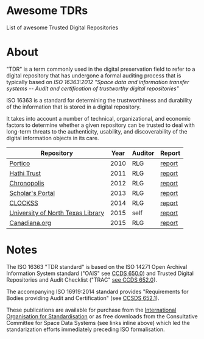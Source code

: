 # Awesome TDRs
List of awesome Trusted Digital Repositories

# About
"TDR" is a term commonly used in the digital preservation field to refer to a digital repository that has undergone a formal auditing process that is typically based on _ISO 16363:2012 "Space data and information transfer systems -- Audit and certification of trustworthy digital repositories"_

ISO 16363 is a standard for determining the trustworthiness and durability of the information that is stored in a digital repository. 

It takes into account a number of technical, organizational, and economic factors to determine whether a given repository can be trusted to deal with long-term threats to the authenticity, usability, and discoverability of the digital information objects in its care.

| Repository | Year | Auditor | Report
| - | - | - | -
| [Portico](http://www.portico.org/digital-preservation/) | 2010 | RLG | [report](https://www.crl.edu/reports/portico-audit-report-2010) 
| [Hathi Trust](https://www.hathitrust.org/) | 2011 | RLG | [report](https://www.crl.edu/reports/hathitrust-audit-report-2011)
| [Chronopolis](https://libraries.ucsd.edu/chronopolis/) | 2012 | RLG | [report](https://www.crl.edu/reports/chronopolis-audit-report-2012)
| [Scholar's Portal](http://scholarsportal.info/) | 2013 | RLG | [report](https://www.crl.edu/reports/scholars-portal-audit-report-2013)
| [CLOCKSS](https://www.clockss.org/) | 2014 | RLG | [report](https://www.crl.edu/reports/clockss-audit-report-2014)
| [University of North Texas Library](https://digital.library.unt.edu/) | 2015 | self | [report](http://www.library.unt.edu/digital-libraries/trusted-digital-repository)
| [Canadiana.org](https://canadiana.org) | 2015 | RLG |[report](https://www.crl.edu/reports/certification-report-canadianaorg-digital-repository)

# Notes

The ISO 16363 "TDR standard" is based on the ISO 14271 Open Archival Information System standard ("OAIS" see [CCDS 650.0](https://public.ccsds.org/pubs/650x0m2.pdf)) and Trusted Digital Repositories and Audit Checklist ("TRAC" [see CCDS 652.0](http://public.ccsds.org/publications/archive/652x0m1.pdf)). 

The accompanying ISO 16919:2014 standard provides "Requirements for Bodies providing Audit and Certification" (see [CCSDS 652.1](https://public.ccsds.org/Pubs/652x1m2.pdf)).

These publications are available for purchase from the [International Organisation for Standardisation](https://www.iso.org/) or as free downloads from the Consultative Committee for Space Data Systems (see links inline above) which led the standarization efforts immediately preceding ISO formalisation.

